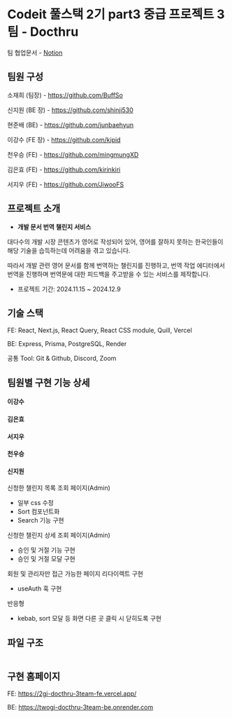 # Codeit 풀스택 2기 part3 중급 프로젝트 3팀 - Docthru

팀 협업문서 - [Notion](https://www.notion.so/128e951e3e618064a461c77c319274b2?v=128e951e3e6181e4a1ac000c923e8661)



## 팀원 구성

소재희 (팀장) - https://github.com/BuffSo

신지원 (BE 장) - https://github.com/shinji530

현준배 (BE) - https://github.com/junbaehyun

이강수 (FE 장) - https://github.com/kipid

천우승 (FE) - https://github.com/mingmungXD

김은효 (FE) - https://github.com/kirinkiri

서지우 (FE) - https://github.com/JiwooFS



## 프로젝트 소개

- **개발 문서 번역 챌린지 서비스**

대다수의 개발 시장 콘텐츠가 영어로 작성되어 있어, 영어를 잘하지 못하는 한국인들이 해당 기술을 습득하는데 어려움을 겪고 있습니다.

따라서 개발 관련 영어 문서를 함께 번역하는 챌린지를 진행하고, 번역 작업 에디터에서 번역을 진행하며 번역문에 대한 피드백을 주고받을 수 있는 서비스를 제작합니다.

- 프로젝트 기간: 2024.11.15 ~ 2024.12.9



## 기술 스택

FE: React, Next.js, React Query, React CSS module, Quill, Vercel

BE: Express, Prisma, PostgreSQL, Render

공통 Tool: Git & Github, Discord, Zoom



## 팀원별 구현 기능 상세

#### 이강수

#### 김은효

#### 서지우

#### 천우승

#### 신지원

신청한 챌린지 목록 조회 페이지(Admin)
- 일부 css 수정
- Sort 컴포넌트화
- Search 기능 구현

신청한 챌린지 상세 조회 페이지(Admin)
- 승인 및 거절 기능 구현
- 승인 및 거절 모달 구현

회원 및 관리자만 접근 가능한 페이지 리다이렉트 구현
- useAuth 훅 구현

반응형
- kebab, sort 모달 등 화면 다른 곳 클릭 시 닫히도록 구현

## 파일 구조

```
```



## 구현 홈페이지

FE: https://2gi-docthru-3team-fe.vercel.app/

BE: https://twogi-docthru-3team-be.onrender.com
